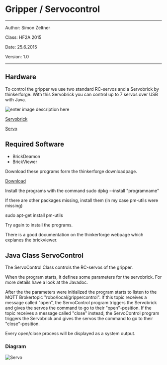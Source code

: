 #  Gripper / Servocontrol

---------------------------------------------------------


Author: Simon Zeltner 

Class: HF2A 2015

Date: 25.6.2015

Version: 1.0

-------------------------------------------------------------
##  Hardware

To control the gripper we use two standard RC-servos and a Servobrick by thinkerforge.
With this Servobrick you can control up to 7 servos over USB with Java.

![enter image description here](https://www.tinkerforge.com/de/shop/media/catalog/product/cache/2/image/200x200/9df78eab33525d08d6e5fb8d27136e95/b/r/brick_servo_tilted_front_600.jpg)

[Servobrick](https://www.tinkerforge.com/de/shop/servo-brick.html)

[Servo](http://www.servodatabase.com/servo/futaba/s148)

##  Required Software

 - BrickDeamon
 - BrickViewer
 
 Download these programs form the thinkerforge downloadpage.  
 
 [Download](http://www.tinkerforge.com/de/doc/Downloads.html)  


Install the programs with the command sudo dpkg --install "programname"

If there are other packages missing, install them (in my case pm-utils were missing)

sudo apt-get install pm-utils

Try again to install the programs.

There is a good documentation on the thinkerforge webpage which explanes the brickviewer.

##  Java Class ServoControl

The ServoControl Class controls the RC-servos of the gripper.

When the program starts, it defines some parameters for the servobrick. For more details have a look at the Javadoc.

After the the parameters were initialized the program starts to listen to the MQTT Brokertopic "robo/local/grippercontrol".
If this topic receives a message called "open", the ServoControl program triggers the Servobrick and gives the servos the command to go to their "open"-position.
If the topic receives a message called "close" instead, the ServoControl program triggers the Servobrick and gives the servos the command to go to their "close"-position.

Every open/close process will be displayed as a system output.


###  Diagram

![Servo](https://gitlab.com/solidus/hefei/uploads/c8b25efd7d5be614823c1d5a4135b167/Servo.JPG)

